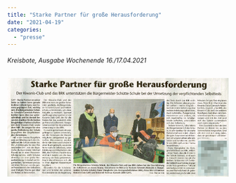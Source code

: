 ```yaml
---
title: "Starke Partner für große Herausforderung"
date: "2021-04-19"
categories: 
  - "presse"
---
```


###### Kreisbote, Ausgabe Wochenende 16./17.04.2021

[![](images/Kreisbote_WE16u17-04-21.png)](https://volksschule-partenkirchen.de/wp-content/uploads/Kreisbote_WE16u17-04-21.pdf)
